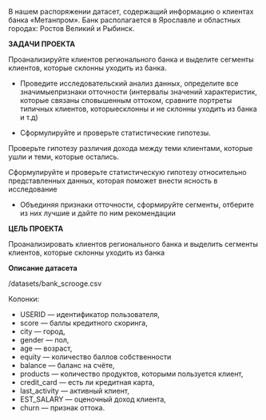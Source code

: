 В нашем распоряжении датасет, содержащий информацию о клиентах банка «Метанпром». Банк располагается в Ярославле и областных городах: Ростов Великий и Рыбинск.
 
**ЗАДАЧИ ПРОЕКТА**

Проанализируйте клиентов регионального банка и выделите сегменты клиентов,
которые склонны уходить из банка.

- Проведите исследовательский анализ данных, определите все значимыепризнаки отточности (интервалы значений характеристик, которые связаны сповышенным оттоком, сравните портреты типичных клиентов, которыесклонны и не склонны уходить из банка и т.д)

- Сформулируйте и проверьте статистические гипотезы.

Проверьте гипотезу различия дохода между теми клиентами, которые
ушли и теми, которые остались.

Сформулируйте и проверьте статистическую гипотезу относительно
представленных данных, которая поможет внести ясность в исследование

- Объединяя признаки отточности, сформируйте сегменты, отберите из них лучшие и дайте по ним рекомендации

**ЦЕЛЬ ПРОЕКТА**

Проанализировать клиентов регионального банка и выделить сегменты клиентов, которые склонны уходить из банка

**Описание датасета**

/datasets/bank_scrooge.csv

Колонки:
- USERID — идентификатор пользователя,
- score — баллы кредитного скоринга,
- city — город,
- gender — пол,
- age — возраст,
- equity — количество баллов собственности
- balance — баланс на счёте,
- products — количество продуктов, которыми пользуется клиент,
- credit_card — есть ли кредитная карта,
- last_activity — активный клиент,
- EST_SALARY — оценочный доход клиента,
- сhurn — признак оттока.
